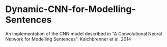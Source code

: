 # Dynamic-CNN-for-Modelling-Sentences
An implementation of the CNN model described in "A Convolutional Neural Network for Modelling Sentences". Kalchbrenner et al. 2014
